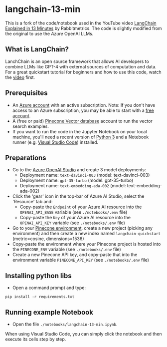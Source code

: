 # langchain-13-min

This is a fork of the code/notebook used in the YouTube video [LangChain Explained in 13 Minutes](https://youtu.be/aywZrzNaKjs) by Rabbitmetrics. The code is slightly modified from the original to use the *Azure* OpenAI LLMs.

## What is LangChain?

LanchChain is an open source framework that allows AI developers to combine LLMs like GPT-4 with external sources of computation and data.
For a great quickstart tutorial for beginners and how to use this code, watch the [video](https://youtu.be/aywZrzNaKjs) first.

## Prerequisites

* An [Azure account](https://azure.microsoft.com/en-us/pricing/details/cognitive-services/openai-service/) with an active subscription. Note: If you don't have access to an Azure subscription, you may be able to start with a [free account](https://www.azure.com/free).
* A (free or paid) [Pinecone Vector database](https://www.pinecone.io/) account to run the vector search examples.
* If you want to run the code in the Jupyter Notebook on your local machine, you'll need a recent version of [Python 3](https://www.python.org/downloads/) and a Notebook runner (e.g. [Visual Studio Code](https://code.visualstudio.com/)) installed.

## Preparations

* Go to the [Azure OpenAI Studio](https://oai.azure.com/portal) and create 3 model deployments:
    * Deployment name: `text-davinci-003` (model: text-davinci-003)
    * Deployment name: `gpt-35-turbo` (model: gpt-35-turbo)
    * Deployment name: `text-embedding-ada-002` (model: text-embedding-ada-002)
* Click the 'gear' icon in the top-bar of Azure AI Studio, select the 'Resource' tab and:
    * Copy-paste the `Endpoint` of your Azure AI resource into the `OPENAI_API_BASE` variable (see `./notebooks/.env` file)
    * Copy-paste the `Key` of your Azure AI resource into the `OPENAI_API_KEY` variable (see `./notebooks/.env` file)
* Go to your [Pinecone environment](https://app.pinecone.io/), create a new project (picking any environment) and then create a new index named `langchain-quickstart` (metric=cosine, dimensions=1536)
* Copy-paste the environment where your Pinecone project is hosted into the `PINECONE_ENV` variable (see `./notebooks/.env` file)
* Create a new Pinecone API key, and copy-paste that into the environment variable `PINECONE_API_KEY` (see `./notebooks/.env` file)

## Installing python libs

* Open a command prompt and type: 
```
pip install -r requirements.txt
```

## Running example Notebook
* Open the file `./notebooks/langchain-13-min.ipynb`.

When using Visual Studio Code, you can simply click the notebook and then execute its cells step by step.
